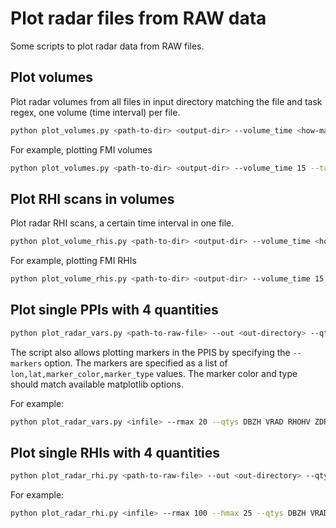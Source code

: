 # Plot radar files from RAW data

Some scripts to plot radar data from RAW files.

## Plot volumes

Plot radar volumes from all files in input directory matching the file and task regex, one volume (time interval) per file.

```bash
python plot_volumes.py <path-to-dir> <output-dir> --volume_time <how-many-minutes-is-one-volume> --task_regex <task-regex> --file_regex <file-regex> --rmax <max-distance-plotted> --datetime_format <date-format-in-file-regex> --n_workers <number-of-parallel-processes>
```

For example, plotting FMI volumes

```bash
python plot_volumes.py <path-to-dir> <output-dir> --volume_time 15 --task_regex "PPI[1-3]_[A-F]" --file_regex "([0-9]{12})_([A-Z0-9.\-_]+).raw" --rmax 250 --datetime_format "%Y%m%d%H%M" --n_workers 1
```

## Plot RHI scans in volumes

Plot radar RHI scans, a certain time interval in one file.

```bash
python plot_volume_rhis.py <path-to-dir> <output-dir> --volume_time <how-many-minutes-is-one-volume> --task_regex <task-regex> --file_regex <file-regex> --rmax <max-distance-plotted> --hmax <max-height-in-km> --datetime_format <date-format-in-file-regex> --n_workers <number-of-parallel-processes>
```

For example, plotting FMI RHIs

```bash
python plot_volume_rhis.py <path-to-dir> <output-dir> --volume_time 15 --task_regex "([A-Z\-_]*)(RHI)([A-Z\-_]*)" --file_regex "([0-9]{12})_([A-Z0-9.\-_]+).raw" --rmax 250 --hmax 25 --datetime_format "%Y%m%d%H%M" --n_workers 1
```

## Plot single PPIs with 4 quantities

```bash
python plot_radar_vars.py <path-to-raw-file> --out <out-directory> --qtys <ODIM-names-for-4-quantities> --rmax <max-distance-plotted> -hmax <max-height-in-km> --ext <pdf-or-png>
```

The script also allows plotting markers in the PPIS by specifying the `--markers` option. The markers are specified as a list of `lon,lat,marker_color,marker_type` values. The marker color and type should match available matplotlib options.

For example:

```bash
python plot_radar_vars.py <infile> --rmax 20 --qtys DBZH VRAD RHOHV ZDR --ext png
```

## Plot single RHIs with 4 quantities

```bash
python plot_radar_rhi.py <path-to-raw-file> --out <out-directory> --qtys <ODIM-names-for-4-quantities> --rmax <max-distance-plotted> --ext <pdf-or-png> --hmax <max-height-in-km>
```

For example:

```bash
python plot_radar_rhi.py <infile> --rmax 100 --hmax 25 --qtys DBZH VRAD RHOHV ZDR --ext png
```
